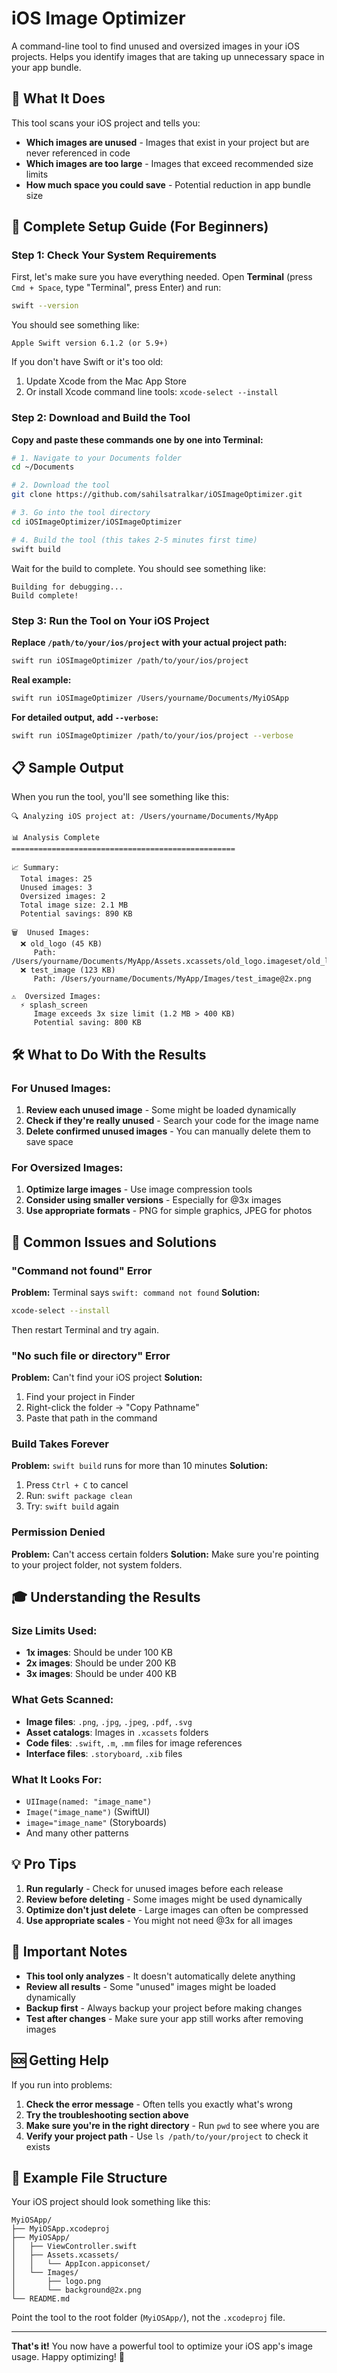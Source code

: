 # iOS Image Optimizer

A command-line tool to find unused and oversized images in your iOS projects. Helps you identify images that are taking up unnecessary space in your app bundle.

## 🎯 What It Does

This tool scans your iOS project and tells you:

- **Which images are unused** - Images that exist in your project but are never referenced in code
- **Which images are too large** - Images that exceed recommended size limits
- **How much space you could save** - Potential reduction in app bundle size

## 🚀 Complete Setup Guide (For Beginners)

### Step 1: Check Your System Requirements

First, let's make sure you have everything needed. Open **Terminal** (press `Cmd + Space`, type "Terminal", press Enter) and run:

```bash
swift --version
```

You should see something like:
```
Apple Swift version 6.1.2 (or 5.9+)
```

If you don't have Swift or it's too old:
1. Update Xcode from the Mac App Store
2. Or install Xcode command line tools: `xcode-select --install`

### Step 2: Download and Build the Tool

**Copy and paste these commands one by one into Terminal:**

```bash
# 1. Navigate to your Documents folder
cd ~/Documents

# 2. Download the tool
git clone https://github.com/sahilsatralkar/iOSImageOptimizer.git

# 3. Go into the tool directory
cd iOSImageOptimizer/iOSImageOptimizer

# 4. Build the tool (this takes 2-5 minutes first time)
swift build
```

Wait for the build to complete. You should see something like:
```
Building for debugging...
Build complete!
```

### Step 3: Run the Tool on Your iOS Project

**Replace `/path/to/your/ios/project` with your actual project path:**

```bash
swift run iOSImageOptimizer /path/to/your/ios/project
```

**Real example:**
```bash
swift run iOSImageOptimizer /Users/yourname/Documents/MyiOSApp
```

**For detailed output, add `--verbose`:**
```bash
swift run iOSImageOptimizer /path/to/your/ios/project --verbose
```

## 📋 Sample Output

When you run the tool, you'll see something like this:

```
🔍 Analyzing iOS project at: /Users/yourname/Documents/MyApp

📊 Analysis Complete
==================================================

📈 Summary:
  Total images: 25
  Unused images: 3
  Oversized images: 2
  Total image size: 2.1 MB
  Potential savings: 890 KB

🗑️  Unused Images:
  ❌ old_logo (45 KB)
     Path: /Users/yourname/Documents/MyApp/Assets.xcassets/old_logo.imageset/old_logo.png
  ❌ test_image (123 KB)
     Path: /Users/yourname/Documents/MyApp/Images/test_image@2x.png

⚠️  Oversized Images:
  ⚡ splash_screen
     Image exceeds 3x size limit (1.2 MB > 400 KB)
     Potential saving: 800 KB
```

## 🛠️ What to Do With the Results

### For Unused Images:
1. **Review each unused image** - Some might be loaded dynamically
2. **Check if they're really unused** - Search your code for the image name
3. **Delete confirmed unused images** - You can manually delete them to save space

### For Oversized Images:
1. **Optimize large images** - Use image compression tools
2. **Consider using smaller versions** - Especially for @3x images
3. **Use appropriate formats** - PNG for simple graphics, JPEG for photos

## 🔧 Common Issues and Solutions

### "Command not found" Error
**Problem:** Terminal says `swift: command not found`
**Solution:** 
```bash
xcode-select --install
```
Then restart Terminal and try again.

### "No such file or directory" Error
**Problem:** Can't find your iOS project
**Solution:** 
1. Find your project in Finder
2. Right-click the folder → "Copy Pathname"
3. Paste that path in the command

### Build Takes Forever
**Problem:** `swift build` runs for more than 10 minutes
**Solution:**
1. Press `Ctrl + C` to cancel
2. Run: `swift package clean`
3. Try: `swift build` again

### Permission Denied
**Problem:** Can't access certain folders
**Solution:** Make sure you're pointing to your project folder, not system folders.

## 🎓 Understanding the Results

### Size Limits Used:
- **1x images**: Should be under 100 KB
- **2x images**: Should be under 200 KB  
- **3x images**: Should be under 400 KB

### What Gets Scanned:
- **Image files**: `.png`, `.jpg`, `.jpeg`, `.pdf`, `.svg`
- **Asset catalogs**: Images in `.xcassets` folders
- **Code files**: `.swift`, `.m`, `.mm` files for image references
- **Interface files**: `.storyboard`, `.xib` files

### What It Looks For:
- `UIImage(named: "image_name")`
- `Image("image_name")` (SwiftUI)
- `image="image_name"` (Storyboards)
- And many other patterns

## 💡 Pro Tips

1. **Run regularly** - Check for unused images before each release
2. **Review before deleting** - Some images might be used dynamically
3. **Optimize don't just delete** - Large images can often be compressed
4. **Use appropriate scales** - You might not need @3x for all images

## 🚨 Important Notes

- **This tool only analyzes** - It doesn't automatically delete anything
- **Review all results** - Some "unused" images might be loaded dynamically
- **Backup first** - Always backup your project before making changes
- **Test after changes** - Make sure your app still works after removing images

## 🆘 Getting Help

If you run into problems:

1. **Check the error message** - Often tells you exactly what's wrong
2. **Try the troubleshooting section above**
3. **Make sure you're in the right directory** - Run `pwd` to see where you are
4. **Verify your project path** - Use `ls /path/to/your/project` to check it exists

## 📁 Example File Structure

Your iOS project should look something like this:
```
MyiOSApp/
├── MyiOSApp.xcodeproj
├── MyiOSApp/
│   ├── ViewController.swift
│   ├── Assets.xcassets/
│   │   └── AppIcon.appiconset/
│   └── Images/
│       ├── logo.png
│       └── background@2x.png
└── README.md
```

Point the tool to the root folder (`MyiOSApp/`), not the `.xcodeproj` file.

---

**That's it!** You now have a powerful tool to optimize your iOS app's image usage. Happy optimizing! 🚀